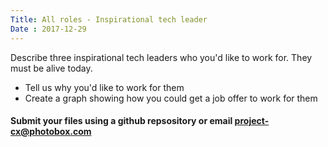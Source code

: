 ```yaml
---
Title: All roles - Inspirational tech leader
Date : 2017-12-29
---
```

Describe three inspirational tech leaders who you'd like to work for. They must be alive today.

- Tell us why you'd like to work for them
- Create a graph showing how you could get a job offer to work for them

#### Submit your files using a github repsository or email project-cx@photobox.com
